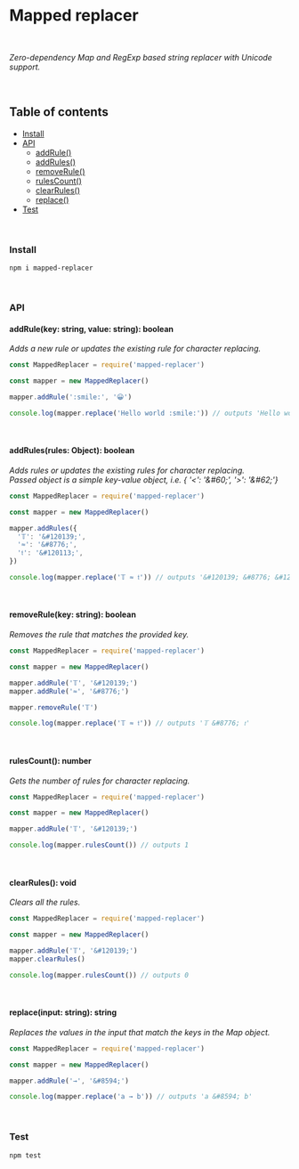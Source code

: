 # Mapped replacer

<br>

_Zero-dependency Map and RegExp based string replacer with Unicode support._

<br>

## Table of contents

<!--generated by TOC-->

- [Install](#install)
- [API](#api)
  - [addRule&#40;&#41;](#addrulekey-string-value-string-boolean)
  - [addRules&#40;&#41;](#addrulesrules-object-boolean)
  - [removeRule&#40;&#41;](#removerulekey-string-boolean)
  - [rulesCount&#40;&#41;](#rulescount-number)
  - [clearRules&#40;&#41;](#clearrules-void)
  - [replace&#40;&#41;](#replaceinput-string-string)
- [Test](#test)
  <!--/generated by TOC-->

<br>

### Install

```
npm i mapped-replacer
```

<br>

### API

#### addRule(key: string, value: string): boolean

_Adds a new rule or updates the existing rule for character replacing._

```javascript
const MappedReplacer = require('mapped-replacer')

const mapper = new MappedReplacer()

mapper.addRule(':smile:', '😀')

console.log(mapper.replace('Hello world :smile:')) // outputs 'Hello world 😀'
```

<br>

#### addRules(rules: Object): boolean

_Adds rules or updates the existing rules for character replacing._
<br>
_Passed object is a simple key-value object, i.e. { '<': '\&#60;', '>': '\&#62;'}_

```javascript
const MappedReplacer = require('mapped-replacer')

const mapper = new MappedReplacer()

mapper.addRules({
  '𝕋': '&#120139;',
  '≈': '&#8776;',
  '𝔱': '&#120113;',
})

console.log(mapper.replace('𝕋 ≈ 𝔱')) // outputs '&#120139; &#8776; &#120113;'
```

<br>

#### removeRule(key: string): boolean

_Removes the rule that matches the provided key._

```javascript
const MappedReplacer = require('mapped-replacer')

const mapper = new MappedReplacer()

mapper.addRule('𝕋', '&#120139;')
mapper.addRule('≈', '&#8776;')

mapper.removeRule('𝕋')

console.log(mapper.replace('𝕋 ≈ 𝔱')) // outputs '𝕋 &#8776; 𝔱'
```

<br>

#### rulesCount(): number

_Gets the number of rules for character replacing._

```javascript
const MappedReplacer = require('mapped-replacer')

const mapper = new MappedReplacer()

mapper.addRule('𝕋', '&#120139;')

console.log(mapper.rulesCount()) // outputs 1
```

<br>

#### clearRules(): void

_Clears all the rules._

```javascript
const MappedReplacer = require('mapped-replacer')

const mapper = new MappedReplacer()

mapper.addRule('𝕋', '&#120139;')
mapper.clearRules()

console.log(mapper.rulesCount()) // outputs 0
```

<br>

#### replace(input: string): string

_Replaces the values in the input that match the keys in the Map object._

```javascript
const MappedReplacer = require('mapped-replacer')

const mapper = new MappedReplacer()

mapper.addRule('→', '&#8594;')

console.log(mapper.replace('a → b')) // outputs 'a &#8594; b'
```

<br>

### Test

```
npm test
```
